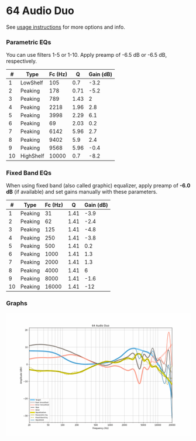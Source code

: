 # 64 Audio Duo
See [usage instructions](https://github.com/jaakkopasanen/AutoEq#usage) for more options and info.

### Parametric EQs
You can use filters 1-5 or 1-10. Apply preamp of -6.5 dB or -6.5 dB, respectively.

|   # | Type      |   Fc (Hz) |    Q |   Gain (dB) |
|-----|-----------|-----------|------|-------------|
|   1 | LowShelf  |       105 | 0.7  |        -3.2 |
|   2 | Peaking   |       178 | 0.71 |        -5.2 |
|   3 | Peaking   |       789 | 1.43 |         2   |
|   4 | Peaking   |      2218 | 1.96 |         2.8 |
|   5 | Peaking   |      3998 | 2.29 |         6.1 |
|   6 | Peaking   |        69 | 2.03 |         0.2 |
|   7 | Peaking   |      6142 | 5.96 |         2.7 |
|   8 | Peaking   |      9402 | 5.9  |         2.4 |
|   9 | Peaking   |      9568 | 5.96 |        -0.4 |
|  10 | HighShelf |     10000 | 0.7  |        -8.2 |

### Fixed Band EQs
When using fixed band (also called graphic) equalizer, apply preamp of **-6.0 dB** (if available) and set gains manually with these parameters.

|   # | Type    |   Fc (Hz) |    Q |   Gain (dB) |
|-----|---------|-----------|------|-------------|
|   1 | Peaking |        31 | 1.41 |        -3.9 |
|   2 | Peaking |        62 | 1.41 |        -2.4 |
|   3 | Peaking |       125 | 1.41 |        -4.8 |
|   4 | Peaking |       250 | 1.41 |        -3.8 |
|   5 | Peaking |       500 | 1.41 |         0.2 |
|   6 | Peaking |      1000 | 1.41 |         1.3 |
|   7 | Peaking |      2000 | 1.41 |         1.3 |
|   8 | Peaking |      4000 | 1.41 |         6   |
|   9 | Peaking |      8000 | 1.41 |        -1.6 |
|  10 | Peaking |     16000 | 1.41 |       -12   |

### Graphs
![](./64%20Audio%20Duo.png)
